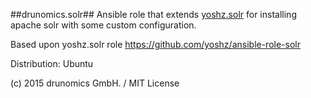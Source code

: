 ##drunomics.solr##
Ansible role that extends [yoshz.solr](https://github.com/yoshz/ansible-role-solr) for installing apache solr with 
some custom configuration.

Based upon yoshz.solr role 
https://github.com/yoshz/ansible-role-solr


Distribution: Ubuntu

(c) 2015 drunomics GmbH. /  MIT License



